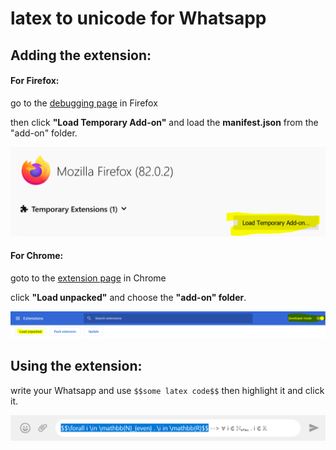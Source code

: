 # latex to unicode for Whatsapp

## Adding the extension:

#### For Firefox:

go to the [debugging page](about:debugging#/runtime/this-firefox) in Firefox

then click **"Load Temporary Add-on"** and load the **manifest.json** from the "add-on" folder.

![fire fox addon](https://github.com/giladmoav/latex-unicode/blob/master/readme%20images/firefox%20load%20add%20on.PNG?raw=true)

#### For Chrome:

goto to the [extension page](chrome://extensions/) in Chrome

click **"Load unpacked"** and choose the **"add-on" folder**.

![chrome addon](https://github.com/giladmoav/latex-unicode/blob/master/readme%20images/chrome%20load%20add%20on.PNG?raw=true)



## Using the extension:


write your Whatsapp and use `$$some latex code$$` then highlight it and click it.


![an example](https://github.com/giladmoav/latex-unicode/blob/master/readme%20images/example.PNG?raw=true)
